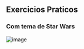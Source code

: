 ## Exercicios Praticos

### Com tema de Star Wars
![image](https://github.com/user-attachments/assets/a0a79de5-eb09-47f0-bf96-f336f5ff6e51)
